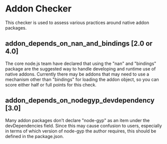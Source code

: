 Addon Checker
==============

This checker is used to assess various practices around native addon packages.

## addon_depends_on_nan_and_bindings **[2.0 or 4.0]**

The core node.js team have declared that using the "nan" and "bindings" package are the suggested way to handle developing and runtime use of native addons. Currently there may be addons that may need to use a mechanism other than "bindings" for loading the addon object, so you can score either half or full points for this check.

## addon_depends_on_nodegyp_devdependency **[3.0]**

Many addon packages don't declare "node-gyp" as an item under the devDependencies field. Since this may cause confusion to users, especially in terms of which version of node-gyp the author requires, this should be defined in the package.json.

